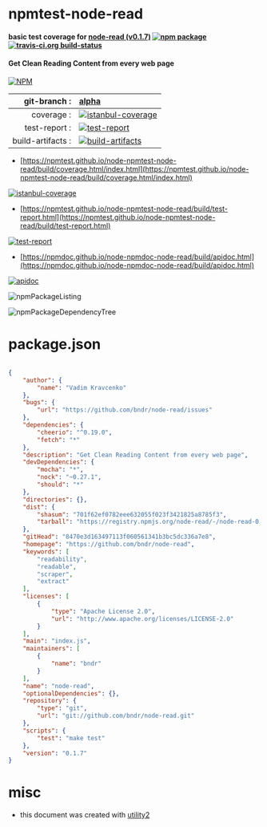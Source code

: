 # npmtest-node-read

#### basic test coverage for  [node-read (v0.1.7)](https://github.com/bndr/node-read)  [![npm package](https://img.shields.io/npm/v/npmtest-node-read.svg?style=flat-square)](https://www.npmjs.org/package/npmtest-node-read) [![travis-ci.org build-status](https://api.travis-ci.org/npmtest/node-npmtest-node-read.svg)](https://travis-ci.org/npmtest/node-npmtest-node-read)

#### Get Clean Reading Content from every web page

[![NPM](https://nodei.co/npm/node-read.png?downloads=true&downloadRank=true&stars=true)](https://www.npmjs.com/package/node-read)

| git-branch : | [alpha](https://github.com/npmtest/node-npmtest-node-read/tree/alpha)|
|--:|:--|
| coverage : | [![istanbul-coverage](https://npmtest.github.io/node-npmtest-node-read/build/coverage.badge.svg)](https://npmtest.github.io/node-npmtest-node-read/build/coverage.html/index.html)|
| test-report : | [![test-report](https://npmtest.github.io/node-npmtest-node-read/build/test-report.badge.svg)](https://npmtest.github.io/node-npmtest-node-read/build/test-report.html)|
| build-artifacts : | [![build-artifacts](https://npmtest.github.io/node-npmtest-node-read/glyphicons_144_folder_open.png)](https://github.com/npmtest/node-npmtest-node-read/tree/gh-pages/build)|

- [https://npmtest.github.io/node-npmtest-node-read/build/coverage.html/index.html](https://npmtest.github.io/node-npmtest-node-read/build/coverage.html/index.html)

[![istanbul-coverage](https://npmtest.github.io/node-npmtest-node-read/build/screenCapture.buildCi.browser.%252Ftmp%252Fbuild%252Fcoverage.lib.html.png)](https://npmtest.github.io/node-npmtest-node-read/build/coverage.html/index.html)

- [https://npmtest.github.io/node-npmtest-node-read/build/test-report.html](https://npmtest.github.io/node-npmtest-node-read/build/test-report.html)

[![test-report](https://npmtest.github.io/node-npmtest-node-read/build/screenCapture.buildCi.browser.%252Ftmp%252Fbuild%252Ftest-report.html.png)](https://npmtest.github.io/node-npmtest-node-read/build/test-report.html)

- [https://npmdoc.github.io/node-npmdoc-node-read/build/apidoc.html](https://npmdoc.github.io/node-npmdoc-node-read/build/apidoc.html)

[![apidoc](https://npmdoc.github.io/node-npmdoc-node-read/build/screenCapture.buildCi.browser.%252Ftmp%252Fbuild%252Fapidoc.html.png)](https://npmdoc.github.io/node-npmdoc-node-read/build/apidoc.html)

![npmPackageListing](https://npmtest.github.io/node-npmtest-node-read/build/screenCapture.npmPackageListing.svg)

![npmPackageDependencyTree](https://npmtest.github.io/node-npmtest-node-read/build/screenCapture.npmPackageDependencyTree.svg)



# package.json

```json

{
    "author": {
        "name": "Vadim Kravcenko"
    },
    "bugs": {
        "url": "https://github.com/bndr/node-read/issues"
    },
    "dependencies": {
        "cheerio": "^0.19.0",
        "fetch": "*"
    },
    "description": "Get Clean Reading Content from every web page",
    "devDependencies": {
        "mocha": "*",
        "nock": "~0.27.1",
        "should": "*"
    },
    "directories": {},
    "dist": {
        "shasum": "701f62ef0782eee632055f023f3421825a8785f3",
        "tarball": "https://registry.npmjs.org/node-read/-/node-read-0.1.7.tgz"
    },
    "gitHead": "8470e3d163497113f060561341b3bc5dc336a7e8",
    "homepage": "https://github.com/bndr/node-read",
    "keywords": [
        "readability",
        "readable",
        "scraper",
        "extract"
    ],
    "licenses": [
        {
            "type": "Apache License 2.0",
            "url": "http://www.apache.org/licenses/LICENSE-2.0"
        }
    ],
    "main": "index.js",
    "maintainers": [
        {
            "name": "bndr"
        }
    ],
    "name": "node-read",
    "optionalDependencies": {},
    "repository": {
        "type": "git",
        "url": "git://github.com/bndr/node-read.git"
    },
    "scripts": {
        "test": "make test"
    },
    "version": "0.1.7"
}
```



# misc
- this document was created with [utility2](https://github.com/kaizhu256/node-utility2)
